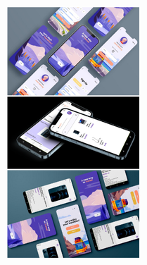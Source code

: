 <img src="lib/screenShot/WhatsApp Image 2023-08-05 at 16.01.53.jpeg" width="300">
<img src="lib/screenShot/Image 1.png" width="300">

<img src="lib/screenShot/WhatsApp Image 2023-08-05 at 16.01.52.jpeg" width="300">


